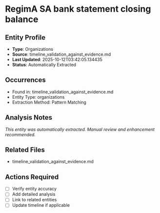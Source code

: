 # RegimA SA bank statement closing balance

## Entity Profile
- **Type**: Organizations
- **Source**: timeline_validation_against_evidence.md
- **Last Updated**: 2025-10-12T03:42:05.134435
- **Status**: Automatically Extracted

## Occurrences
- Found in: timeline_validation_against_evidence.md
- Entity Type: organizations
- Extraction Method: Pattern Matching

## Analysis Notes
*This entity was automatically extracted. Manual review and enhancement recommended.*

## Related Files
- timeline_validation_against_evidence.md

## Actions Required
- [ ] Verify entity accuracy
- [ ] Add detailed analysis
- [ ] Link to related entities
- [ ] Update timeline if applicable
